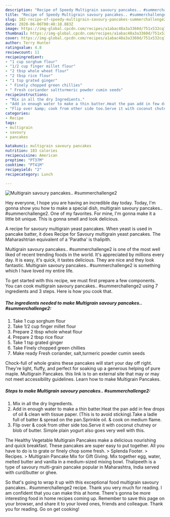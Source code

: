 ```yaml
---
description: "Recipe of Speedy Multigrain savoury pancakes.. #summerchallenge2"
title: "Recipe of Speedy Multigrain savoury pancakes.. #summerchallenge2"
slug: 182-recipe-of-speedy-multigrain-savoury-pancakes-summerchallenge2
date: 2020-06-06T00:48:18.883Z
image: https://img-global.cpcdn.com/recipes/a1abac48a3a3360d/751x532cq70/multigrain-savoury-pancakes-summerchallenge2-recipe-main-photo.jpg
thumbnail: https://img-global.cpcdn.com/recipes/a1abac48a3a3360d/751x532cq70/multigrain-savoury-pancakes-summerchallenge2-recipe-main-photo.jpg
cover: https://img-global.cpcdn.com/recipes/a1abac48a3a3360d/751x532cq70/multigrain-savoury-pancakes-summerchallenge2-recipe-main-photo.jpg
author: Terry Hunter
ratingvalue: 4.8
reviewcount: 11
recipeingredient:
- "1 cup sorghum flour"
- "1/2 cup finger millet flour"
- "2 tbsp whole wheat flour"
- "2 tbsp rice flour"
- "1 tsp grated ginger"
- " Finely chopped green chillies"
- " Fresh coriander saltturmeric powder cumin seeds"
recipeinstructions:
- "Mix in all the dry Ingredients."
- "Add in enough water to make a thin batter.Heat the pan add in few drops of oil &amp; clean with tissue paper. (This is to avoid sticking).Take a ladle full of batter &amp; spread on the pan.Sprinkle oil. &amp; cook on medium flame."
- "Flip over &amp; cook from other side too.Serve it with coconut chutney or blob of butter. Simple plain yogurt also goes very well with this."
categories:
- Recipe
tags:
- multigrain
- savoury
- pancakes

katakunci: multigrain savoury pancakes 
nutrition: 183 calories
recipecuisine: American
preptime: "PT37M"
cooktime: "PT41M"
recipeyield: "2"
recipecategory: Lunch

---
```



![Multigrain savoury pancakes.. #summerchallenge2](https://img-global.cpcdn.com/recipes/a1abac48a3a3360d/751x532cq70/multigrain-savoury-pancakes-summerchallenge2-recipe-main-photo.jpg)

Hey everyone, I hope you are having an incredible day today. Today, I'm gonna show you how to make a special dish, multigrain savoury pancakes.. #summerchallenge2. One of my favorites. For mine, I'm gonna make it a little bit unique. This is gonna smell and look delicious.

A recipe for savoury multigrain yeast pancakes. When yeast is used in pancake batter, it does Recipe for Savoury multigrain yeast pancakes. The Maharashtrian equivalent of a &#39;Paratha&#39; is thalipith.

Multigrain savoury pancakes.. #summerchallenge2 is one of the most well liked of recent trending foods in the world. It's appreciated by millions every day. It is easy, it's quick, it tastes delicious. They are nice and they look fantastic. Multigrain savoury pancakes.. #summerchallenge2 is something which I have loved my entire life.


To get started with this recipe, we must first prepare a few components. You can cook multigrain savoury pancakes.. #summerchallenge2 using 7 ingredients and 3 steps. Here is how you cook that.

##### The ingredients needed to make Multigrain savoury pancakes.. #summerchallenge2:

1. Take 1 cup sorghum flour
1. Take 1/2 cup finger millet flour
1. Prepare 2 tbsp whole wheat flour
1. Prepare 2 tbsp rice flour
1. Take 1 tsp grated ginger
1. Take  Finely chopped green chillies
1. Make ready  Fresh coriander, salt,turmeric powder cumin seeds


Chock-full of whole grains these pancakes will start your day off right. They&#39;re light, fluffy, and perfect for soaking up a generous helping of pure maple. Multigrain Pancakes. this link is to an external site that may or may not meet accessibility guidelines. Learn how to make Multigrain Pancakes. 

##### Steps to make Multigrain savoury pancakes.. #summerchallenge2:

1. Mix in all the dry Ingredients.
1. Add in enough water to make a thin batter.Heat the pan add in few drops of oil &amp; clean with tissue paper. (This is to avoid sticking).Take a ladle full of batter &amp; spread on the pan.Sprinkle oil. &amp; cook on medium flame.
1. Flip over &amp; cook from other side too.Serve it with coconut chutney or blob of butter. Simple plain yogurt also goes very well with this.


The Healthy Vegetable Multigrain Pancakes make a delicious nourishing and quick breakfast. These pancakes are super easy to put together. All you have to do is to grate or finely chop some fresh. &gt; Splenda Footer. &gt; Recipes. &gt; Multigrain Pancake Mix for Gift Giving. Mix together egg, water, melted butter and vanilla in a medium-sized mixing bowl. Thalipeeth is a type of savoury multi-grain pancake popular in Maharashtra, India served with curd/butter or ghee. 

So that's going to wrap it up with this exceptional food multigrain savoury pancakes.. #summerchallenge2 recipe. Thank you very much for reading. I am confident that you can make this at home. There's gonna be more interesting food in home recipes coming up. Remember to save this page on your browser, and share it to your loved ones, friends and colleague. Thank you for reading. Go on get cooking!
